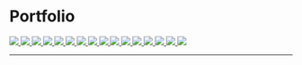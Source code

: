 Portfolio
===

<a href="{{ site.baseurl | append: '/public/images/portfolio/p1-3b2fl.png'}}" data-lightbox="imagegroup" title="caption...">           <img class="temp" src="{{site.baseurl | append: '/public/images/portfolio/p1-Various.png'}}"/> </a>
<a href="{{ site.baseurl | append: '/public/images/portfolio/p1-3flTH.png'}}" data-lightbox="imagegroup" title="caption...">           <img class="temp" src="{{site.baseurl | append: '/public/images/portfolio/p1-Stairtest.png'}}"/> </a>
<a href="{{ site.baseurl | append: '/public/images/portfolio/p1-4flsq.png'}}" data-lightbox="imagegroup" title="caption...">           <img class="temp" src="{{site.baseurl | append: '/public/images/portfolio/p1-Sketchbk4.png'}}"/> </a>
<a href="{{ site.baseurl | append: '/public/images/portfolio/p1-Alterego.png'}}" data-lightbox="imagegroup" title="caption...">        <img class="temp" src="{{site.baseurl | append: '/public/images/portfolio/p1-Sketchbk3.png'}}"/> </a>
<a href="{{ site.baseurl | append: '/public/images/portfolio/p1-BreckDeck.png'}}" data-lightbox="imagegroup" title="caption...">       <img class="temp" src="{{site.baseurl | append: '/public/images/portfolio/p1-Sketchbk2.png'}}"/> </a>
<a href="{{ site.baseurl | append: '/public/images/portfolio/p1-Brickstacking.png'}}" data-lightbox="imagegroup" title="caption...">   <img class="temp" src="{{site.baseurl | append: '/public/images/portfolio/p1-Sketchbk1.png'}}"/> </a>
<a href="{{ site.baseurl | append: '/public/images/portfolio/p1-ColonialTest.png'}}" data-lightbox="imagegroup" title="caption...">    <img class="temp" src="{{site.baseurl | append: '/public/images/portfolio/p1-GWU.png'}}"/> </a>
<a href="{{ site.baseurl | append: '/public/images/portfolio/p1-Commercial-1.png'}}" data-lightbox="imagegroup" title="caption...">    <img class="temp" src="{{site.baseurl | append: '/public/images/portfolio/p1-Commercial-2.png'}}"/> </a>
<a href="{{ site.baseurl | append: '/public/images/portfolio/p1-Commercial-2.png'}}" data-lightbox="imagegroup" title="caption...">    <img class="temp" src="{{site.baseurl | append: '/public/images/portfolio/p1-Commercial-1.png'}}"/> </a>
<a href="{{ site.baseurl | append: '/public/images/portfolio/p1-GWU.png'}}" data-lightbox="imagegroup" title="caption...">             <img class="temp" src="{{site.baseurl | append: '/public/images/portfolio/p1-ColonialTest.png'}}"/> </a>
<a href="{{ site.baseurl | append: '/public/images/portfolio/p1-Sketchbk1.png'}}" data-lightbox="imagegroup" title="caption...">       <img class="temp" src="{{site.baseurl | append: '/public/images/portfolio/p1-Brickstacking.pn'}}"/> </a>
<a href="{{ site.baseurl | append: '/public/images/portfolio/p1-Sketchbk2.png'}}" data-lightbox="imagegroup" title="caption...">       <img class="temp" src="{{site.baseurl | append: '/public/images/portfolio/p1-BreckDeck.png'}}"/> </a>
<a href="{{ site.baseurl | append: '/public/images/portfolio/p1-Sketchbk3.png'}}" data-lightbox="imagegroup" title="caption...">       <img class="temp" src="{{site.baseurl | append: '/public/images/portfolio/p1-Alterego.png'}}"/> </a>
<a href="{{ site.baseurl | append: '/public/images/portfolio/p1-Sketchbk4.png'}}" data-lightbox="imagegroup" title="caption...">       <img class="temp" src="{{site.baseurl | append: '/public/images/portfolio/p1-4flsq.png'}}"/> </a>
<a href="{{ site.baseurl | append: '/public/images/portfolio/p1-Stairtest.png'}}" data-lightbox="imagegroup" title="caption...">       <img class="temp" src="{{site.baseurl | append: '/public/images/portfolio/p1-3flTH.png'}}"/> </a>
<a href="{{ site.baseurl | append: '/public/images/portfolio/p1-Various.png'}}" data-lightbox="imagegroup" title="caption...">         <img class="temp" src="{{site.baseurl | append: '/public/images/portfolio/p1-3b2fl.png'}}"/> </a>

---
